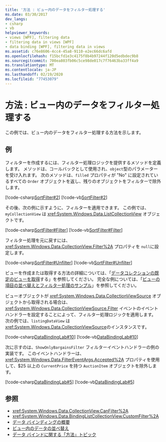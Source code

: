 ```yaml
---
title: '方法 : ビュー内のデータをフィルター処理する'
ms.date: 03/30/2017
dev_langs:
- csharp
- vb
helpviewer_keywords:
- views [WPF], filtering data
- filtering data in views [WPF]
- data binding [WPF], filtering data in views
ms.assetid: c76e8606-4cc4-45a8-9110-e2ec66dc6afd
ms.openlocfilehash: f15bcfd1e3c4175f8b4b97244f120d5edbdec9b8
ms.sourcegitcommit: 700ea803fb06c5ce98de017c7f76463ba33ff4a9
ms.translationtype: MT
ms.contentlocale: ja-JP
ms.lasthandoff: 02/19/2020
ms.locfileid: "77453079"
---
```

# <a name="how-to-filter-data-in-a-view"></a>方法 : ビュー内のデータをフィルター処理する
この例では、ビュー内のデータをフィルター処理する方法を示します。  
  
## <a name="example"></a>例  
 フィルターを作成するには、フィルター処理ロジックを提供するメソッドを定義します。 メソッドは、コールバックとして使用され、`object`型のパラメーターを受け入れます。 次のメソッドは、`filled` プロパティが "No" に設定されているすべての `Order` オブジェクトを返し、残りのオブジェクトをフィルターで除外します。  
  
 [!code-csharp[SortFilter#2](~/samples/snippets/csharp/VS_Snippets_Wpf/SortFilter/CSharp/Page1.xaml.cs#2)]
 [!code-vb[SortFilter#2](~/samples/snippets/visualbasic/VS_Snippets_Wpf/SortFilter/VisualBasic/Page1.xaml.vb#2)]  
  
 その後、次の例に示すように、フィルターを適用できます。 この例では、`myCollectionView` は <xref:System.Windows.Data.ListCollectionView> オブジェクトです。  
  
 [!code-csharp[SortFilter#Filter](~/samples/snippets/csharp/VS_Snippets_Wpf/SortFilter/CSharp/Page1.xaml.cs#filter)]
 [!code-vb[SortFilter#Filter](~/samples/snippets/visualbasic/VS_Snippets_Wpf/SortFilter/VisualBasic/Page1.xaml.vb#filter)]  
  
 フィルター処理を元に戻すには、<xref:System.Windows.Data.CollectionView.Filter%2A> プロパティを `null`に設定します。  
  
 [!code-csharp[SortFilter#Unfilter](~/samples/snippets/csharp/VS_Snippets_Wpf/SortFilter/CSharp/Page1.xaml.cs#unfilter)]
 [!code-vb[SortFilter#Unfilter](~/samples/snippets/visualbasic/VS_Snippets_Wpf/SortFilter/VisualBasic/Page1.xaml.vb#unfilter)]  
  
 ビューを作成または取得する方法の詳細については、「[データコレクションの既定のビューを取得](how-to-get-the-default-view-of-a-data-collection.md)する」を参照してください。 完全な例については、「[ビューの項目の並べ替えとフィルター処理のサンプル](https://github.com/Microsoft/WPF-Samples/tree/master/Data%20Binding/SortFilter)」を参照してください。  
  
 ビューオブジェクトが <xref:System.Windows.Data.CollectionViewSource> オブジェクトから取得される場合は、<xref:System.Windows.Data.CollectionViewSource.Filter> イベントのイベントハンドラーを設定することによって、フィルター処理ロジックを適用します。 次の例では、`listingDataView` は <xref:System.Windows.Data.CollectionViewSource>のインスタンスです。  
  
 [!code-csharp[DataBindingLab#10](~/samples/snippets/csharp/VS_Snippets_Wpf/DataBindingLab/CSharp/MainWindow.xaml.cs#10)]
 [!code-vb[DataBindingLab#10](~/samples/snippets/visualbasic/VS_Snippets_Wpf/DataBindingLab/VisualBasic/MainWindow.xaml.vb#10)]  
  
 次に示すのは、`ShowOnlyBargainsFilter` フィルターイベントハンドラーの例の実装です。 このイベントハンドラーは、<xref:System.Windows.Data.FilterEventArgs.Accepted%2A> プロパティを使用して、$25 以上の `CurrentPrice` を持つ `AuctionItem` オブジェクトを除外します。  
  
 [!code-csharp[DataBindingLab#5](~/samples/snippets/csharp/VS_Snippets_Wpf/DataBindingLab/CSharp/MainWindow.xaml.cs#5)]
 [!code-vb[DataBindingLab#5](~/samples/snippets/visualbasic/VS_Snippets_Wpf/DataBindingLab/VisualBasic/MainWindow.xaml.vb#5)]  
  
## <a name="see-also"></a>参照

- <xref:System.Windows.Data.CollectionView.CanFilter%2A>
- <xref:System.Windows.Data.BindingListCollectionView.CustomFilter%2A>
- [データ バインディングの概要](../../../desktop-wpf/data/data-binding-overview.md)
- [ビュー内のデータの並べ替え](how-to-sort-data-in-a-view.md)
- [データ バインドに関する「方法」トピック](data-binding-how-to-topics.md)
